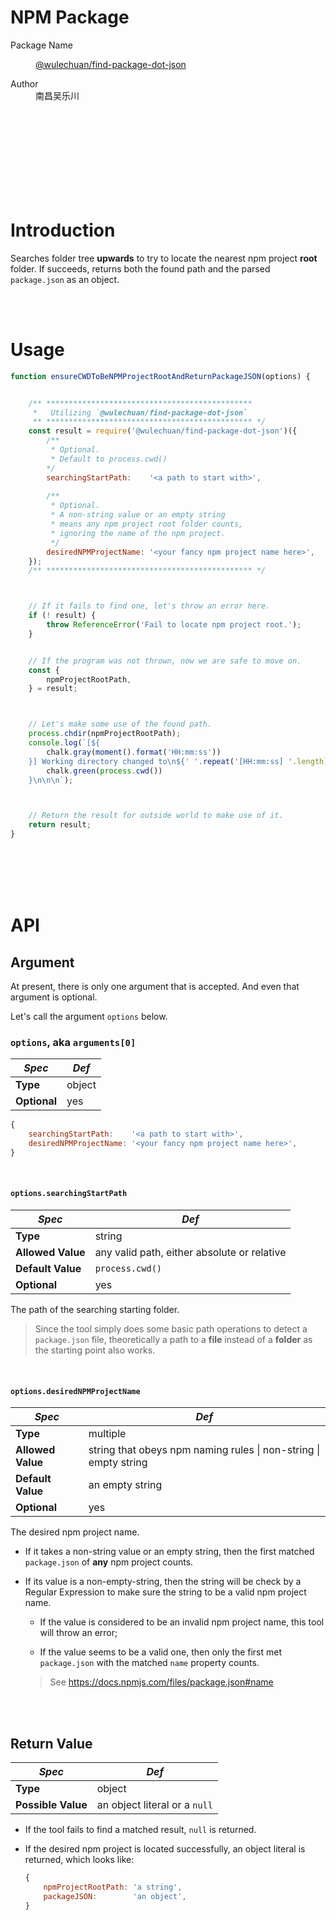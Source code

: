 # NPM Package

<dl>
<dt>Package Name</dt>
<dd>

[@wulechuan/find-package-dot-json](https://www.npmjs.com/package/@wulechuan/find-package-dot-json)

</dd>
<dt>Author</dt>
<dd>南昌吴乐川</dd>
</dl>

<br/>
<br/>
<br/>
<br/>


<br/>
<br/>
<br/>
<br/>

# Introduction

Searches folder tree **upwards** to try to locate the nearest npm project **root** folder.
If succeeds, returns both the found path and the parsed `package.json` as an object.

<br/>
<br/>

# Usage

```javascript
function ensureCWDToBeNPMProjectRootAndReturnPackageJSON(options) {


    /** **********************************************
     *   Utilizing `@wulechuan/find-package-dot-json`
     ** ********************************************** */
    const result = require('@wulechuan/find-package-dot-json')({
        /**
         * Optional.
         * Default to process.cwd()
        */
        searchingStartPath:    '<a path to start with>',
        
        /** 
         * Optional.
         * A non-string value or an empty string
         * means any npm project root folder counts,
         * ignoring the name of the npm project.
         */
        desiredNPMProjectName: '<your fancy npm project name here>',
    });
    /** ********************************************** */



    // If it fails to find one, let's throw an error here.
    if (! result) {
        throw ReferenceError('Fail to locate npm project root.');
    }


    // If the program was not thrown, now we are safe to move on.
    const {
        npmProjectRootPath,
    } = result;



    // Let's make some use of the found path.
    process.chdir(npmProjectRootPath);
    console.log(`[${
        chalk.gray(moment().format('HH:mm:ss'))
    }] Working directory changed to\n${' '.repeat('[HH:mm:ss] '.length)}${
        chalk.green(process.cwd())
    }\n\n\n`);



    // Return the result for outside world to make use of it.
    return result;
}
```


<br/>
<br/>
<br/>
<br/>

# API

## Argument

At present, there is only one argument that is accepted.
And even that argument is optional.

Let's call the argument `options` below.

### `options`, aka `arguments[0]`

| _Spec_       | _Def_
|--------------|--------------
| **Type**     | object
| **Optional** | yes

```javascript
{
    searchingStartPath:    '<a path to start with>',
    desiredNPMProjectName: '<your fancy npm project name here>',
}
```

<br/>

#### `options.searchingStartPath`

| _Spec_            | _Def_
|-------------------|--------------
| **Type**          | string
| **Allowed Value** | any valid path, either absolute or relative
| **Default Value** | `process.cwd()`
| **Optional**      | yes

The path of the searching starting folder.

> Since the tool simply does some basic path operations
> to detect a `package.json` file,
> theoretically a path to a **file** instead of a **folder**
> as the starting point also works.

<br/>

#### `options.desiredNPMProjectName`

| _Spec_            | _Def_
|-------------------|--------------
| **Type**          | multiple
| **Allowed Value** | string that obeys npm naming rules \| non-string \| empty string
| **Default Value** | an empty string
| **Optional**      | yes

The desired npm project name.

*   If it takes a non-string value or an empty string,
    then the first matched `package.json` of **any** npm project counts.

*   If its value is a non-empty-string,
    then the string will be check by a Regular Expression
    to make sure the string to be a valid npm project name.

    -   If the value is considered to be an invalid npm project name,
        this tool will throw an error;

    -   If the value seems to be a valid one,
        then only the first met `package.json` with the matched
        `name` property counts.

    > See https://docs.npmjs.com/files/package.json#name

<br/>
<br/>

## Return Value

| _Spec_             | _Def_
|--------------------|--------------
| **Type**           | object
| **Possible Value** | an object literal or a `null`

*   If the tool fails to find a matched result,
    `null` is returned.

*   If the desired npm project is located successfully,
    an object literal is returned, which looks like:

    ```javascript
    {
        npmProjectRootPath: 'a string',
        packageJSON:        'an object',
    }
    ```

<br/>
<br/>
<br/>
<br/>
